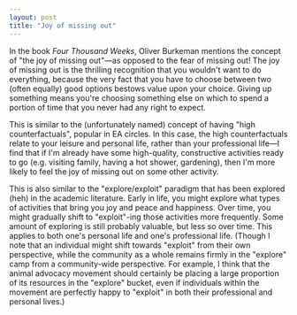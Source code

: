 ```yaml
---
layout: post
title: "Joy of missing out"
---
```


In the book *Four Thousand Weeks*, Oliver Burkeman mentions the concept of "the joy of missing out"—as opposed to the fear of missing out! The joy of missing out is the thrilling recognition that you wouldn't want to do everything, because the very fact that you have to choose between two (often equally) good options bestows value upon your choice. Giving up something means you're choosing something else on which to spend a portion of time that you never had any right to expect.  

This is similar to the (unfortunately named) concept of having "high counterfactuals", popular in EA circles. In this case, the high counterfactuals relate to your leisure and personal life, rather than your professional life—I find that if I'm already have some high-quality, constructive activities ready to go (e.g. visiting family, having a hot shower, gardening), then I'm more likely to feel the joy of missing out on some other activity.

This is also similar to the "explore/exploit" paradigm that has been explored (heh) in the academic literature. Early in life, you might explore what types of activities that bring you joy and peace and happiness. Over time, you might gradually shift to "exploit"-ing those activities more frequently. Some amount of exploring is still probably valuable, but less so over time. This applies to both one's personal life and one's professional life. (Though I note that an individual might shift towards "exploit" from their own perspective, while the community as a whole remains firmly in the "explore" camp from a community-wide perspective. For example, I think that the animal advocacy movement should certainly be placing a large proportion of its resources in the "explore" bucket, even if individuals within the movement are perfectly happy to "exploit" in both their professional and personal lives.)
